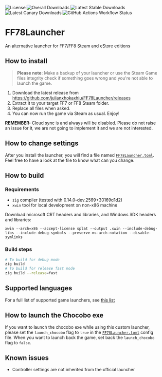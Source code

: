 ![License](https://img.shields.io/github/license/julianxhokaxhiu/FF78Launcher) ![Overall Downloads](https://img.shields.io/github/downloads/julianxhokaxhiu/FF78Launcher/total?label=Overall%20Downloads) ![Latest Stable Downloads](https://img.shields.io/github/downloads/julianxhokaxhiu/FF78Launcher/latest/total?label=Latest%20Stable%20Downloads&sort=semver) ![Latest Canary Downloads](https://img.shields.io/github/downloads/julianxhokaxhiu/FF78Launcher/canary/total?label=Latest%20Canary%20Downloads) ![GitHub Actions Workflow Status](https://github.com/julianxhokaxhiu/FF78Launcher/actions/workflows/main-0.3.0.yml/badge.svg?branch=master)

# FF78Launcher

An alternative launcher for FF7/FF8 Steam and eStore editions

## How to install

> **Please note:** Make a backup of your launcher or use the Steam Game files integrity check if something goes wrong and you're not able to launch the game.

1. Download the latest release from https://github.com/julianxhokaxhiu/FF78Launcher/releases
2. Extract it to your target FF7 or FF8 Steam folder.
3. Replace all files when asked.
4. You can now run the game via Steam as usual. Enjoy!

**REMEMBER:** Cloud sync is and always will be disabled. Please do not raise an issue for it, we are not going to implement it and we are not interested.

## How to change settings

After you install the launcher, you will find a file named [`FF78Launcher.toml`](misc/FF78Launcher.toml). Feel free to have a look at the file to know what can you change.

## How to build

### Requirements

- `zig` compiler (tested with 0.14.0-dev.2569+30169d1d2)
- `xwin` tool for local development on non-x86 machine

Download microsoft CRT headers and libraries, and Windows SDK headers and libraries:
```
xwin --arch=x86 --accept-license splat --output .xwin --include-debug-libs --include-debug-symbols --preserve-ms-arch-notation --disable-symlinks
```

### Build steps
```sh
# To build for debug mode
zig build
# To build for release fast mode
zig build --release=fast
```

## Supported languages

For a full list of supported game launchers, see [this list](https://github.com/julianxhokaxhiu/FF78Launcher/blob/master/src/winmain.cpp#L23-L37)

## How to launch the Chocobo exe

If you want to launch the chocobo exe while using this custom launcher, please set the `launch_chocobo` flag to `true` in the [`FF78Launcher.toml`](misc/FF78Launcher.toml) config file. When you want to launch back the game, set back the `launch_chocobo` flag to `false`.

## Known issues

- Controller settings are not inherited from the official launcher
